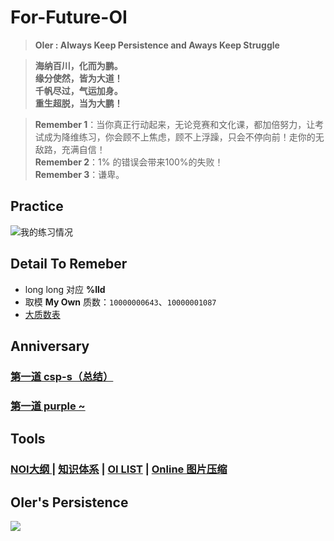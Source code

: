 # For-Future-OI
> **OIer : Always Keep Persistence and Aways Keep Struggle**

>  **海纳百川，化而为鹏。  
>  缘分使然，皆为大道！  
> 千帆尽过，气运加身。  
> 重生超脱，当为大鹏！**

> **Remember 1**：当你真正行动起来，无论竞赛和文化课，都加倍努力，让考试成为降维练习，你会顾不上焦虑，顾不上浮躁，只会不停向前！走你的无敌路，充满自信！  
**Remember 2**：1% 的错误会带来100%的失败！   
**Remember 3**：谦卑。

## Practice
![我的练习情况](https://luogu-card.vercel.app/practice?id=457492&dark_mode=true&disable_cache=true)

## Detail To Remeber
- long long 对应 **%lld**
- 取模 **My Own** 质数：`10000000643`、`10000001087`
- [大质数表](https://www.cnblogs.com/ljxtt/p/13514346.html)

## Anniversary
### [第一道 csp-s（总结）](https://www.luogu.com.cn/problem/P7913)
### [第一道 purple ~](https://www.luogu.com.cn/problem/P3265)

## Tools
### [NOI大纲 ](https://www.noi.cn/upload/resources/file/2023/03/15/1fa58eac9c412e01ce3c89c761058a43.pdf)| [知识体系](https://www.cnblogs.com/hadilo/p/5840434.html) | [ OI LIST](https://i.loli.net/2020/08/20/bF2jBmzREunIe5w.png) | [Online 图片压缩](https://www.bejson.com/ui/compress_img/)

## OIer's Persistence
![](https://i.loli.net/2018/10/26/5bd32d17a163e.png)
